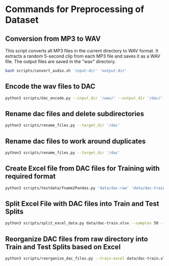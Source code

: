 # Commands for Preprocessing of Dataset

## Conversion from MP3 to WAV

This script converts all MP3 files in the current directory to WAV format.
It extracts a random 5-second clip from each MP3 file and saves it as a WAV file.
The output files are saved in the "wav" directory.

```bash
bash scripts/convert_audio.sh 'input-dir' 'output-dir'
```

## Encode the wav files to DAC

```bash
python3 scripts/dac_encode.py --input_dir '/wav/' --output_dir '/dac/' --class-name [class-name] --randomize_param1
```

## Rename dac files and delete subdirectories

```bash
python3 scripts/rename_files.py --target_dir '/dac'
```

## Rename dac files to work around duplicates

```bash
python3 scripts/rename_files.py --target_dir '/dac'
```

## Create Excel file from DAC files for Training with required format

```bash
python3 scripts/testdata/fname2Pandas.py 'data/dac-raw' 'data/dac-train.xlsx' 
```

## Split Excel File with DAC files into Train and Test Splits

```bash
python3 scripts/split_excel_data.py data/dac-train.xlsx --samples 50 --seed 123456
```

## Reorganize DAC files from raw directory into Train and Test Splits based on Excel

```bash
python3 scripts/reorganize_dac_files.py --train-excel data/dac-train.xlsx --val-excel data/dac-val.xlsx --source-dir data/dac-raw --train-dir data/dac-train --val-dir data/dac-val
```
